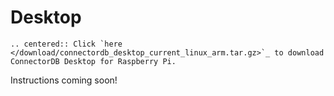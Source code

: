 # Desktop

```eval_rst
.. centered:: Click `here </download/connectordb_desktop_current_linux_arm.tar.gz>`_ to download ConnectorDB Desktop for Raspberry Pi.
```
<!-- This code ensures that the download starts if coming from download page -->
<script type="text/javascript">if (/[?&]dl=1/.test(window.location.search)) setTimeout(function() {window.location.href="/download/connectordb_desktop_current_linux_arm.tar.gz";},0);</script>

Instructions coming soon!
